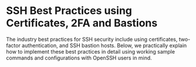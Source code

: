 # SSH Best Practices using Certificates, 2FA and Bastions

<!--
https://goteleport.com/blog/how-to-ssh-properly/?mkt_tok=ODE5LVdIVC00ODMAAAGJg6TcR74SWP6KJgTyVFZEv7Xbf8sxTIbLlubH9ZuBHn4qhPKC5OSgQJ3oT6b3k1_qvqlW7eLwF43EhqBxCZ6pCS-S8jpuptK6QQSpRsjrcg
-->

The industry best practices for SSH security include using certificates, two-factor authentication, and SSH bastion hosts. Below, we practically explain how to implement these best practices in detail using working sample commands and configurations with OpenSSH users in mind.

